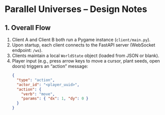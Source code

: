 # Parallel Universes – Design Notes

## 1. Overall Flow
1. Client A and Client B both run a Pygame instance (`client/main.py`).
2. Upon startup, each client connects to the FastAPI server (WebSocket endpoint: `/ws`).
3. Clients maintain a local `WorldState` object (loaded from JSON or blank).
4. Player input (e.g., press arrow keys to move a cursor, plant seeds, open doors) triggers an “action” message:
   ```json
   {
     "type": "action",
     "actor_id": "<player_uuid>",
     "action": {
       "verb": "move",
       "params": { "dx": 1, "dy": 0 }
     }
   }
